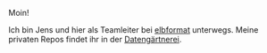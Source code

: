 Moin!

Ich bin Jens und hier als Teamleiter bei [elbformat](https://github.com/elbformat) unterwegs. Meine privaten Repos findet ihr in der [Datengärtnerei](https://github.com/datengaertnerei).
